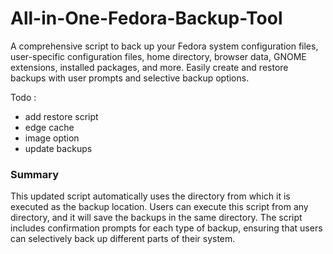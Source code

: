 # All-in-One-Fedora-Backup-Tool
A comprehensive script to back up your Fedora system configuration files, user-specific configuration files, home directory, browser data, GNOME extensions, installed packages, and more. Easily create and restore backups with user prompts and selective backup options.

Todo : 
- add restore script
- edge cache
- image option
- update backups


### Summary

This updated script automatically uses the directory from which it is executed as the backup location. Users can execute this script from any directory, and it will save the backups in the same directory. The script includes confirmation prompts for each type of backup, ensuring that users can selectively back up different parts of their system.